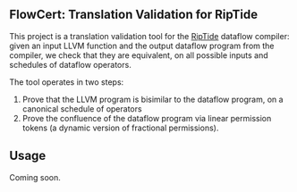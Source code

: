 FlowCert: Translation Validation for RipTide
---

This project is a translation validation tool for the [RipTide](https://doi.org/10.1109/MICRO56248.2022.00046)
dataflow compiler: given an input LLVM function and the output
dataflow program from the compiler, we check that they are equivalent,
on all possible inputs and schedules of dataflow operators.

The tool operates in two steps:
1. Prove that the LLVM program is bisimilar to the dataflow program, on a canonical schedule of operators
2. Prove the confluence of the dataflow program via linear permission tokens (a dynamic version of fractional permissions).

## Usage

Coming soon.
